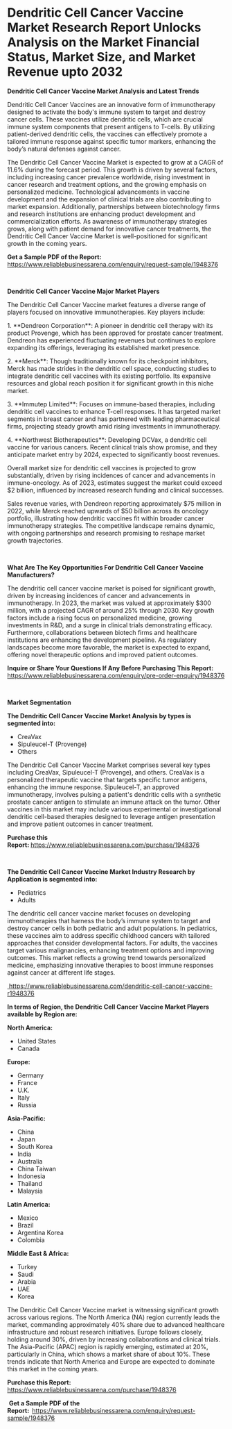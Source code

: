 <p><h1>Dendritic Cell Cancer Vaccine Market Research Report Unlocks Analysis on the Market Financial Status, Market Size, and Market Revenue upto 2032</h1></p><p><strong>Dendritic Cell Cancer Vaccine Market Analysis and Latest Trends</strong></p>
<p><p>Dendritic Cell Cancer Vaccines are an innovative form of immunotherapy designed to activate the body's immune system to target and destroy cancer cells. These vaccines utilize dendritic cells, which are crucial immune system components that present antigens to T-cells. By utilizing patient-derived dendritic cells, the vaccines can effectively promote a tailored immune response against specific tumor markers, enhancing the body’s natural defenses against cancer.</p><p>The Dendritic Cell Cancer Vaccine Market is expected to grow at a CAGR of 11.6% during the forecast period. This growth is driven by several factors, including increasing cancer prevalence worldwide, rising investment in cancer research and treatment options, and the growing emphasis on personalized medicine. Technological advancements in vaccine development and the expansion of clinical trials are also contributing to market expansion. Additionally, partnerships between biotechnology firms and research institutions are enhancing product development and commercialization efforts. As awareness of immunotherapy strategies grows, along with patient demand for innovative cancer treatments, the Dendritic Cell Cancer Vaccine Market is well-positioned for significant growth in the coming years.</p></p>
<p><strong>Get a Sample PDF of the Report:&nbsp;</strong> <a href="https://www.reliablebusinessarena.com/enquiry/request-sample/1948376?utm_campaign=3210&utm_medium=2&utm_source=Github&utm_content=ia&utm_term=19042025&utm_id=dendritic-cell-cancer-vaccine">https://www.reliablebusinessarena.com/enquiry/request-sample/1948376</a></p>
<p>&nbsp;</p>
<p><strong>Dendritic Cell Cancer Vaccine Major Market Players</strong></p>
<p><p>The Dendritic Cell Cancer Vaccine market features a diverse range of players focused on innovative immunotherapies. Key players include:</p><p>1. **Dendreon Corporation**: A pioneer in dendritic cell therapy with its product Provenge, which has been approved for prostate cancer treatment. Dendreon has experienced fluctuating revenues but continues to explore expanding its offerings, leveraging its established market presence.</p><p>2. **Merck**: Though traditionally known for its checkpoint inhibitors, Merck has made strides in the dendritic cell space, conducting studies to integrate dendritic cell vaccines with its existing portfolio. Its expansive resources and global reach position it for significant growth in this niche market.</p><p>3. **Immutep Limited**: Focuses on immune-based therapies, including dendritic cell vaccines to enhance T-cell responses. It has targeted market segments in breast cancer and has partnered with leading pharmaceutical firms, projecting steady growth amid rising investments in immunotherapy.</p><p>4. **Northwest Biotherapeutics**: Developing DCVax, a dendritic cell vaccine for various cancers. Recent clinical trials show promise, and they anticipate market entry by 2024, expected to significantly boost revenues.</p><p>Overall market size for dendritic cell vaccines is projected to grow substantially, driven by rising incidences of cancer and advancements in immune-oncology. As of 2023, estimates suggest the market could exceed $2 billion, influenced by increased research funding and clinical successes.</p><p>Sales revenue varies, with Dendreon reporting approximately $75 million in 2022, while Merck reached upwards of $50 billion across its oncology portfolio, illustrating how dendritic vaccines fit within broader cancer immunotherapy strategies. The competitive landscape remains dynamic, with ongoing partnerships and research promising to reshape market growth trajectories.</p></p>
<p>&nbsp;</p>
<p><strong>What Are The Key Opportunities For Dendritic Cell Cancer Vaccine Manufacturers?</strong></p>
<p><p>The dendritic cell cancer vaccine market is poised for significant growth, driven by increasing incidences of cancer and advancements in immunotherapy. In 2023, the market was valued at approximately $300 million, with a projected CAGR of around 25% through 2030. Key growth factors include a rising focus on personalized medicine, growing investments in R&D, and a surge in clinical trials demonstrating efficacy. Furthermore, collaborations between biotech firms and healthcare institutions are enhancing the development pipeline. As regulatory landscapes become more favorable, the market is expected to expand, offering novel therapeutic options and improved patient outcomes.</p></p>
<p><strong>Inquire or Share Your Questions If Any Before Purchasing This Report:</strong> <a href="https://www.reliablebusinessarena.com/enquiry/pre-order-enquiry/1948376?utm_campaign=3210&utm_medium=2&utm_source=Github&utm_content=ia&utm_term=19042025&utm_id=dendritic-cell-cancer-vaccine">https://www.reliablebusinessarena.com/enquiry/pre-order-enquiry/1948376</a></p>
<p>&nbsp;</p>
<p><strong>Market Segmentation</strong></p>
<p><strong>The Dendritic Cell Cancer Vaccine Market Analysis by types is segmented into:</strong></p>
<p><ul><li>CreaVax</li><li>Sipuleucel-T (Provenge)</li><li>Others</li></ul></p>
<p><p>The Dendritic Cell Cancer Vaccine Market comprises several key types including CreaVax, Sipuleucel-T (Provenge), and others. CreaVax is a personalized therapeutic vaccine that targets specific tumor antigens, enhancing the immune response. Sipuleucel-T, an approved immunotherapy, involves pulsing a patient's dendritic cells with a synthetic prostate cancer antigen to stimulate an immune attack on the tumor. Other vaccines in this market may include various experimental or investigational dendritic cell-based therapies designed to leverage antigen presentation and improve patient outcomes in cancer treatment.</p></p>
<p><strong>Purchase this Report:&nbsp;</strong><a href="https://www.reliablebusinessarena.com/purchase/1948376?utm_campaign=3210&utm_medium=2&utm_source=Github&utm_content=ia&utm_term=19042025&utm_id=dendritic-cell-cancer-vaccine">https://www.reliablebusinessarena.com/purchase/1948376</a></p>
<p>&nbsp;</p>
<p><strong>The Dendritic Cell Cancer Vaccine Market Industry Research by Application is segmented into:</strong></p>
<p><ul><li>Pediatrics</li><li>Adults</li></ul></p>
<p><p>The dendritic cell cancer vaccine market focuses on developing immunotherapies that harness the body’s immune system to target and destroy cancer cells in both pediatric and adult populations. In pediatrics, these vaccines aim to address specific childhood cancers with tailored approaches that consider developmental factors. For adults, the vaccines target various malignancies, enhancing treatment options and improving outcomes. This market reflects a growing trend towards personalized medicine, emphasizing innovative therapies to boost immune responses against cancer at different life stages.</p></p>
<p><a href="https://www.reliablebusinessarena.com/dendritic-cell-cancer-vaccine-r1948376?utm_campaign=3210&utm_medium=2&utm_source=Github&utm_content=ia&utm_term=19042025&utm_id=dendritic-cell-cancer-vaccine">&nbsp;https://www.reliablebusinessarena.com/dendritic-cell-cancer-vaccine-r1948376</a></p>
<p><strong>In terms of Region, the Dendritic Cell Cancer Vaccine Market Players available by Region are:</strong></p>
<p>
    <p> <strong> North America: </strong>
        <ul>
            <li>United States</li>
            <li>Canada</li>
        </ul>
        </p> 
    <p> <strong> Europe: </strong>
        <ul>
            <li>Germany</li>
            <li>France</li>
            <li>U.K.</li>
            <li>Italy</li>
            <li>Russia</li>
        </ul>
        </p> 
    <p> <strong> Asia-Pacific: </strong>
        <ul>
            <li>China</li>
            <li>Japan</li>
            <li>South Korea</li>
            <li>India</li>
            <li>Australia</li>
            <li>China Taiwan</li>
            <li>Indonesia</li>
            <li>Thailand</li>
            <li>Malaysia</li>
        </ul>
        </p> 
    <p> <strong> Latin America: </strong>
        <ul>
            <li>Mexico</li>
            <li>Brazil</li>
            <li>Argentina Korea</li>
            <li>Colombia</li>
        </ul>
        </p> 
    <p> <strong> Middle East & Africa: </strong>
        <ul>
            <li>Turkey</li>
            <li>Saudi</li>
            <li>Arabia</li>
            <li>UAE</li>
            <li>Korea</li>
        </ul>
    </p>
    </p>
<p><p>The Dendritic Cell Cancer Vaccine market is witnessing significant growth across various regions. The North America (NA) region currently leads the market, commanding approximately 40% share due to advanced healthcare infrastructure and robust research initiatives. Europe follows closely, holding around 30%, driven by increasing collaborations and clinical trials. The Asia-Pacific (APAC) region is rapidly emerging, estimated at 20%, particularly in China, which shows a market share of about 10%. These trends indicate that North America and Europe are expected to dominate this market in the coming years.</p></p>
<p><strong>Purchase this Report: </strong><a href="https://www.reliablebusinessarena.com/purchase/1948376?utm_campaign=3210&utm_medium=2&utm_source=Github&utm_content=ia&utm_term=19042025&utm_id=dendritic-cell-cancer-vaccine">https://www.reliablebusinessarena.com/purchase/1948376</a></p>
<p>&nbsp;<strong>Get a Sample PDF of the Report:&nbsp;&nbsp;</strong><a href="https://www.reliablebusinessarena.com/enquiry/request-sample/1948376?utm_campaign=3210&utm_medium=2&utm_source=Github&utm_content=ia&utm_term=19042025&utm_id=dendritic-cell-cancer-vaccine">https://www.reliablebusinessarena.com/enquiry/request-sample/1948376</a></p>
<p><strong></strong></p>
<p><p></p><p></p><p></p></p>